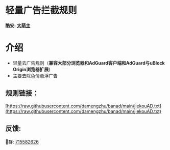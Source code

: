 # 轻量广告拦截规则
**酷安: [大萌主](http://www.coolapk.com/u/843395)**
# 介绍
* 轻量去广告规则（**兼容大部分浏览器和AdGuard客户端和AdGuard与uBlock Origin浏览器扩展**)
* 主要去除色情悬浮广告

## 规则链接：
[https://raw.githubusercontent.com/damengzhu/banad/main/jiekouAD.txt](https://raw.githubusercontent.com/damengzhu/banad/main/jiekouAD.txt) 


## 反馈: 
🐧群: [715582626](https://jq.qq.com/?_wv=1027&k=1jx8rV2k) 
 

